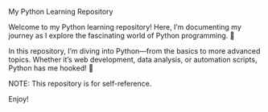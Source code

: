 My Python Learning Repository

Welcome to my Python learning repository! Here, I’m documenting my journey as I explore the fascinating world of Python programming. 🐍

In this repository, I’m diving into Python—from the basics to more advanced topics. Whether it’s web development, data analysis, or automation scripts, Python has me hooked! 🚀

NOTE: This repository is for self-reference.

Enjoy!
